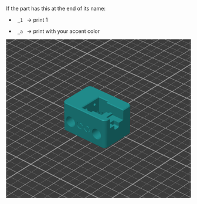 If the part has this at the end of its name:
- <code> _1 </code> -> print 1

- <code> _a </code> -> print with your accent color

![PrintOrientation](/img/z_endstop_print_orientation.png)
